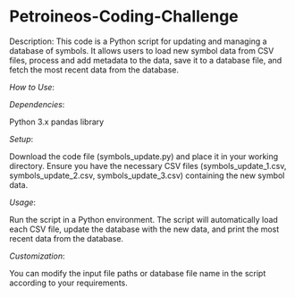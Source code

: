 # Petroineos-Coding-Challenge

Description:
This code is a Python script for updating and managing a database of symbols. It allows users to load new symbol data from CSV files, process and add metadata to the data, save it to a database file, and fetch the most recent data from the database.

*How to Use*:

*Dependencies*:

Python 3.x
pandas library

*Setup*:

Download the code file (symbols_update.py) and place it in your working directory.
Ensure you have the necessary CSV files (symbols_update_1.csv, symbols_update_2.csv, symbols_update_3.csv) containing the new symbol data.

*Usage*:

Run the script in a Python environment.
The script will automatically load each CSV file, update the database with the new data, and print the most recent data from the database.

*Customization*:

You can modify the input file paths or database file name in the script according to your requirements.
